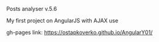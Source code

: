 Posts analyser v.5.6 

My first project on AngularJS with AJAX use



gh-pages link: https://ostapkoverko.github.io/AngularY01/
